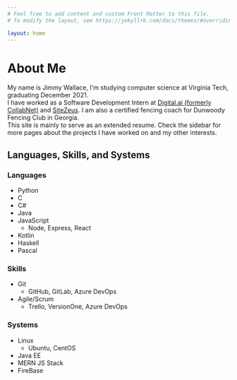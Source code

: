 ```yaml
---
# Feel free to add content and custom Front Matter to this file.
# To modify the layout, see https://jekyllrb.com/docs/themes/#overriding-theme-defaults

layout: home
---
```



# About Me
My name is Jimmy Wallace, I'm studying computer science at Virginia Tech, graduating December 2021.  
I have worked as a Software Development Intern at [Digital.ai (formerly CollabNet)](https://www.collab.net/products/versionone) and [SiteZeus](https://sitezeus.com/). I am also a certified fencing coach for Dunwoody Fencing Club in Georgia.   
This site is mainly to serve as an extended resume. Check the sidebar for more pages about the projects I have worked on and my other interests.   

## Languages, Skills, and Systems
### Languages 
* Python
* C
* C#
* Java
* JavaScript
    * Node, Express, React
* Kotlin
* Haskell
* Pascal 
### Skills
* Git
    * GitHub, GitLab, Azure DevOps
* Agile/Scrum   
    * Trello, VersionOne, Azure DevOps
### Systems
* Linux
    * Ubuntu, CentOS
* Java EE
* MERN JS Stack
* FireBase 
